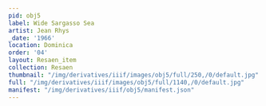 ```yaml
---
pid: obj5
label: Wide Sargasso Sea
artist: Jean Rhys
_date: '1966'
location: Dominica
order: '04'
layout: Resaen_item
collection: Resaen
thumbnail: "/img/derivatives/iiif/images/obj5/full/250,/0/default.jpg"
full: "/img/derivatives/iiif/images/obj5/full/1140,/0/default.jpg"
manifest: "/img/derivatives/iiif/obj5/manifest.json"
---
```


